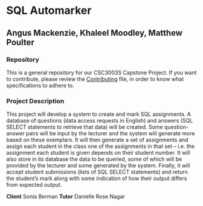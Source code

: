 # SQL Automarker
## Angus Mackenzie, Khaleel  Moodley, Matthew Poulter
### Repository
This is a general repository for our CSC3003S Capstone Project. If you want to contribute, please review the [Contributing](/contributing.md) file, in order to know what specifications to adhere to.
### Project Description
This project will develop a system to create and mark SQL assignments. A database of questions (data access requests in English) and answers (SQL SELECT statements to retrieve that data) will be created. Some question-answer pairs will be input by the lecturer and the system will generate more based on these exemplars. It will then generate a set of assignments and assign each student in the class one of the assignments in that set – i.e. the assignment each student is given depends on their student number. It will also store in its database the data to be queried, some of which will be provided by the lecturer and some generated by the system. Finally, it will accept student submissions (lists of SQL SELECT statements) and return the student’s mark along with some indication of how their output differs from expected output.

**Client** Sonia Berman
**Tutor** Danielle Rose Nagar
